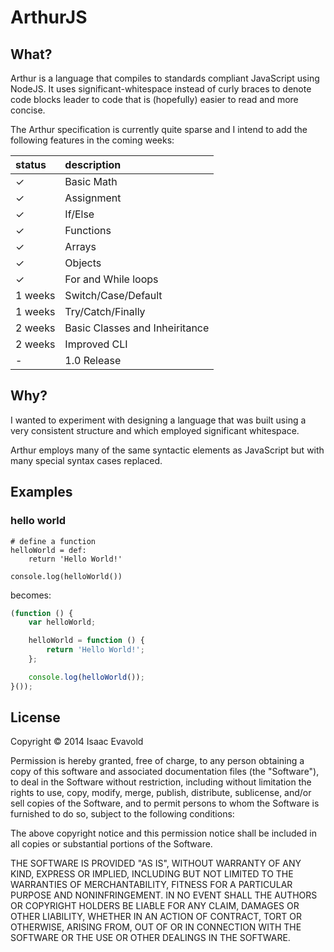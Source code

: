 ArthurJS
========

## What?

Arthur is a language that compiles to standards compliant JavaScript using NodeJS. It uses significant-whitespace instead of curly braces to denote code blocks leader to code that is (hopefully) easier to read and more concise.

The Arthur specification is currently quite sparse and I intend to add the following features in the coming weeks:

| status        | description                    |
|:--------------|:-------------------------------|
| ✓             | Basic Math                     |
| ✓             | Assignment                     |
| ✓             | If/Else                        |
| ✓             | Functions                      |
| ✓             | Arrays                         |
| ✓             | Objects                        |
| ✓             | For and While loops            |
| 1 weeks       | Switch/Case/Default            |
| 1 weeks       | Try/Catch/Finally              |
| 2 weeks       | Basic Classes and Inheiritance |
| 2 weeks       | Improved CLI                   |
| -             | 1.0 Release                    |

## Why?

I wanted to experiment with designing a language that was built using a very consistent structure and which employed significant whitespace.

Arthur employs many of the same syntactic elements as JavaScript but with many special syntax cases replaced.

## Examples

### hello world

```
# define a function
helloWorld = def:
	return 'Hello World!'

console.log(helloWorld())
```

becomes:

```javascript
(function () {
	var helloWorld;

	helloWorld = function () {
		return 'Hello World!';
	};

	console.log(helloWorld());
}());
```

## License

Copyright &copy; 2014 Isaac Evavold

Permission is hereby granted, free of charge, to any person obtaining a copy
of this software and associated documentation files (the "Software"), to deal
in the Software without restriction, including without limitation the rights
to use, copy, modify, merge, publish, distribute, sublicense, and/or sell
copies of the Software, and to permit persons to whom the Software is
furnished to do so, subject to the following conditions:

The above copyright notice and this permission notice shall be included in
all copies or substantial portions of the Software.

THE SOFTWARE IS PROVIDED "AS IS", WITHOUT WARRANTY OF ANY KIND, EXPRESS OR
IMPLIED, INCLUDING BUT NOT LIMITED TO THE WARRANTIES OF MERCHANTABILITY,
FITNESS FOR A PARTICULAR PURPOSE AND NONINFRINGEMENT. IN NO EVENT SHALL THE
AUTHORS OR COPYRIGHT HOLDERS BE LIABLE FOR ANY CLAIM, DAMAGES OR OTHER
LIABILITY, WHETHER IN AN ACTION OF CONTRACT, TORT OR OTHERWISE, ARISING FROM,
OUT OF OR IN CONNECTION WITH THE SOFTWARE OR THE USE OR OTHER DEALINGS IN
THE SOFTWARE.
